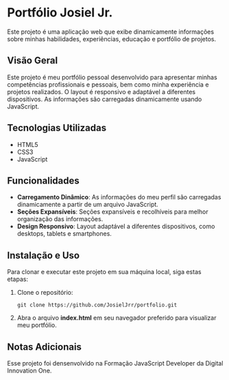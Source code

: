 # Portfólio Josiel Jr.

Este projeto é uma aplicação web que exibe dinamicamente informações sobre minhas habilidades, experiências, educação e portfólio de projetos.

## Visão Geral
Este projeto é meu portfólio pessoal desenvolvido para apresentar minhas competências profissionais e pessoais, bem como minha experiência e projetos realizados. O layout é responsivo e adaptável a diferentes dispositivos. As informações são carregadas dinamicamente usando JavaScript.

## Tecnologias Utilizadas
- HTML5
- CSS3
- JavaScript

## Funcionalidades
- **Carregamento Dinâmico**: As informações do meu perfil são carregadas dinamicamente a partir de um arquivo JavaScript.
- **Seções Expansíveis**: Seções expansíveis e recolhíveis para melhor organização das informações.
- **Design Responsivo**: Layout adaptável a diferentes dispositivos, como desktops, tablets e smartphones.

## Instalação e Uso
Para clonar e executar este projeto em sua máquina local, siga estas etapas:
1. Clone o repositório:
   ```
   git clone https://github.com/JosielJrr/portfolio.git
   ```
2. Abra o arquivo **index.html** em seu navegador preferido para visualizar meu portfólio.

## Notas Adicionais 
Esse projeto foi densenvolvido na Formação JavaScript Developer da Digital Innovation One.
